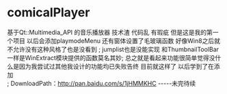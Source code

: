 # comicalPlayer
基于Qt::Multimedia_API 的音乐播放器 技术渣 代码乱 有瑕疵  但是这是我的第一个项目 
以后会添加playmodeMenu 还有窗体设置了毛玻璃函数 好像Win8之后就不允许没有这种风格了也是没看到 ;
jumplist也是没能实现 和ThumbnailToolBar一样是WinExtract模块提供的函数莫名其妙;
总之就是看起来功能很简单觉得没什么是因为我尝试过其他我设计的功能均已失败告终 目前就这样了 以后学到了在添加  
;  DownloadPath：http://pan.baidu.com/s/1jHMMKHC -----未完待续
